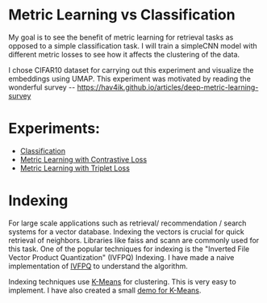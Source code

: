 # Metric Learning vs Classification

My goal is to see the benefit of metric learning for retrieval tasks as opposed to a simple classification task. I will train a simpleCNN model with different metric losses to see how it affects the clustering of the data. 

I chose CIFAR10 dataset for carrying out this experiment and visualize the embeddings using UMAP. This experiment was motivated by reading the wonderful survey -- https://hav4ik.github.io/articles/deep-metric-learning-survey

# Experiments:
- [Classification](./train_classification.ipynb)
- [Metric Learning with Contrastive Loss](./train_contrastive.ipynb)
- [Metric Learning with Triplet Loss](./train_triplet.ipynb)
<!-- - [Metric Learning with Triplet Loss and Hard Negative Mining](./train_triplet_hard_neg_mining.ipynb) -->
<!-- - [Metric Learning with Triplet Loss, Center Loss and Hard Negative Mining](./train_triplet_hard_neg_mining_and_center_loss.ipynb) -->
<!-- - [Metric Learning with Quadruplet Loss](./train_quadruplet.ipynb) -->

# Indexing
For large scale applications such as retrieval/ recommendation / search systems for a vector database. Indexing the vectors is crucial for quick retrieval of neighbors. Libraries like faiss and scann are commonly used for this task. One of the popular techniques for indexing is the "Inverted File Vector Product Quantization" (IVFPQ) Indexing. I have made a naive implementation of [IVFPQ](./Indexing/indexing.py) to understand the algorithm. 

Indexing techniques use [K-Means](./Indexing/clustering.py) for clustering. This is very easy to implement. I have also created a small [demo for K-Means](./Indexing/clustering_demo.ipynb).
